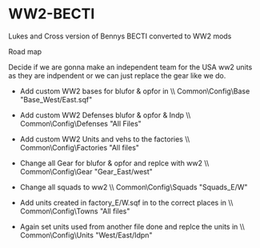 # WW2-BECTI
Lukes and Cross version of Bennys BECTI converted to WW2 mods

Road map

Decide if we are gonna make an independent team for the USA ww2 units as they are indpendent or we can just replace the gear like we do.

* Add custom WW2 bases for blufor & opfor in      \\\\ Common\Config\Base "Base_West/East.sqf"

* Add custom WW2 Defenses blufor & opfor & Indp   \\\\ Common\Config\Defenses "All Files"

* Add custom WW2 Units and vehs to the factories  \\\\ Common\Config\Factories "All files"

* Change all Gear for blufor & opfor and replce with ww2 \\\\ Common\Config\Gear "Gear_East/west"

* Change all squads to ww2 \\\\ Common\Config\Squads "Squads_E/W"

* Add units created in factory_E/W.sqf in to the correct places in \\\\ Common\Config\Towns "All files"

* Again set units used from another file done and replce the units in \\\\ Common\Config\Units "West/East/Idpn"
